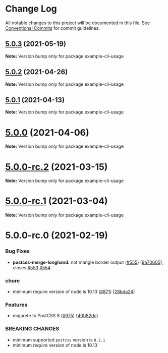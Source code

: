 # Change Log

All notable changes to this project will be documented in this file.
See [Conventional Commits](https://conventionalcommits.org) for commit guidelines.

## [5.0.3](https://github.com/cssnano/cssnano/compare/example-cli-usage@5.0.0...example-cli-usage@5.0.3) (2021-05-19)

**Note:** Version bump only for package example-cli-usage





## [5.0.2](https://github.com/cssnano/cssnano/compare/example-cli-usage@5.0.0...example-cli-usage@5.0.2) (2021-04-26)

**Note:** Version bump only for package example-cli-usage





## [5.0.1](https://github.com/cssnano/cssnano/compare/example-cli-usage@5.0.0...example-cli-usage@5.0.1) (2021-04-13)

**Note:** Version bump only for package example-cli-usage





# [5.0.0](https://github.com/cssnano/cssnano/compare/example-cli-usage@5.0.0-rc.2...example-cli-usage@5.0.0) (2021-04-06)

**Note:** Version bump only for package example-cli-usage





# [5.0.0-rc.2](https://github.com/cssnano/cssnano/compare/example-cli-usage@5.0.0-rc.1...example-cli-usage@5.0.0-rc.2) (2021-03-15)

**Note:** Version bump only for package example-cli-usage





# [5.0.0-rc.1](https://github.com/cssnano/cssnano/compare/example-cli-usage@5.0.0-rc.0...example-cli-usage@5.0.0-rc.1) (2021-03-04)

**Note:** Version bump only for package example-cli-usage





# 5.0.0-rc.0 (2021-02-19)


### Bug Fixes

* **postcss-merge-longhand:** not mangle border output ([#555](https://github.com/cssnano/cssnano/issues/555)) ([9a70605](https://github.com/cssnano/cssnano/commit/9a706050b621e7795a9bf74eb7110b5c81804ffe)), closes [#553](https://github.com/cssnano/cssnano/issues/553) [#554](https://github.com/cssnano/cssnano/issues/554)


### chore

* minimum require version of node is 10.13 ([#871](https://github.com/cssnano/cssnano/issues/871)) ([28bda24](https://github.com/cssnano/cssnano/commit/28bda243e32ce3ba89b3c358a5f78727b3732f11))


### Features

* migarete to PostCSS 8 ([#975](https://github.com/cssnano/cssnano/issues/975)) ([40b82dc](https://github.com/cssnano/cssnano/commit/40b82dca7f53ac02cd4fe62846dec79b898ccb49))


### BREAKING CHANGES

* minimum supported `postcss` version is `8.2.1`
* minimum require version of node is 10.13
